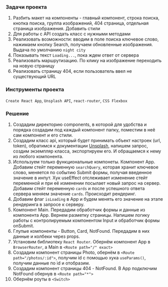 ### Задачи проекта
1. Разбить макет на компоненты - главный компонент, строка поиска, кнопка поиска, группа изображений, 404 страница, отдельная страница изображения. Добавить стили
2. Для работы с API создать класс с нужными методами
3. Реализовать возможности: вводим в поле поиска ключевое слово, нажимаем кнопку Search, получаем обновленные изображения. Выдача по умолчанию `night city`
4. Показывать текст `Loading...`, пока ждем ответ от сервера
5. Реализовать маршрутизацию. По клику на изображение переходить на новую страницу
6. Реализовать страницу 404, если пользователь ввел не существующий URL

### Инструменты проекта
`Create React App`, `Unsplash API`, `react-router`, `CSS Flexbox`

### Решение
1. Создадим директорию components, в которой для удобства и порядка создадим под каждый компонент папку, поместим в неё сам компонент и его стили.
2. Создадим класс api, который будет принимать объект настроек (url, token), обратимся к документации [Unsplash](https://unsplash.com/developers), напишем запрос, создим экземпляр класса, экспортируем его. И обращаемся к нему из любого компонента.
3. Используем только функциональные компонеты. Компонент App. 
Добавим стейт переменную `searchQuery`, которая хранит ключевое слово, меняется по событию Submit формы, 
получая введенное значение в инпут. Хук useEffect отслеживает изменение стейт переменной и при её изменении посылает новый запрос на сервер.
Добавим стейт переменную `cards` и после успешного ответа сервера меняем значение `cards`. Происходит рендеринг.
4. Добавим флаг `isLoading` в App и будем менять его значение на этапе рендеринга в запросе к серверу. 
5. Компонент Main. Передадим обработчик формы и данные из компонента App.
Вернем разметку страницы. Напишем логику работы с контролируемым компонентом Input и обработчик формы onSubmit.
6. Глупые компоненты - Button, Card, NotFound. Передадим в них данные и колбеки через props.
7. Установим библиотеку `React Router`. Обернём компонент App в `BrowserRouter`, а Main в `<Route path="/" exact>`
8. Создадим компонент страницы Photo, обернём в `<Route path="/photos/:id">`, получим id с помощью хука `useParams()`, получим данные по id и отобразим.
9. Создадим компонент страницы 404 - NotFound. В App подключим NotFound обернув в `<Route path="*">`
10. Обернём роуты в `<Switch>`


